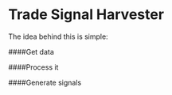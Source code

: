 # Trade Signal Harvester
The idea behind this is simple:

####Get data

####Process it 

####Generate signals